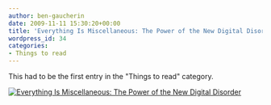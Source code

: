 ```yaml
---
author: ben-gaucherin
date: 2009-11-11 15:30:20+00:00
title: 'Everything Is Miscellaneous: The Power of the New Digital Disorder'
wordpress_id: 34
categories:
- Things to read
---
```


This had to be the first entry in the "Things to read" category.

[![Everything Is Miscellaneous: The Power of the New Digital Disorder](http://ecx.images-amazon.com/images/I/51CImn6oEBL._BO2,204,203,200_PIsitb-sticker-arrow-click,TopRight,35,-76_AA240_SH20_OU01_.jpg)](http://www.amazon.com/Everything-Miscellaneous-Power-Digital-Disorder/dp/0805080430/ref=tmm_hrd_title_0)
